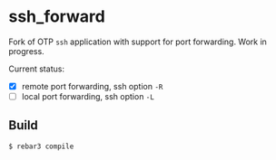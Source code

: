 ssh_forward
=====

Fork of OTP `ssh` application with support for port forwarding.
Work in progress.

Current status:

- [x] remote port forwarding, ssh option `-R`
- [ ] local port forwarding, ssh option `-L`

Build
-----

    $ rebar3 compile
